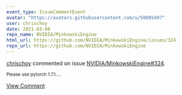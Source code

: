 ```yaml
---
event_type: IssueCommentEvent
avatar: "https://avatars.githubusercontent.com/u/5080549?"
user: chrischoy
date: 2021-03-08
repo_name: NVIDIA/MinkowskiEngine
html_url: https://github.com/NVIDIA/MinkowskiEngine/issues/324
repo_url: https://github.com/NVIDIA/MinkowskiEngine
---
```


<a href='https://github.com/chrischoy' target='_blank'>chrischoy</a> commented on issue <a href='https://github.com/NVIDIA/MinkowskiEngine/issues/324' target='_blank'>NVIDIA/MinkowskiEngine#324</a>.

<small>Please use pytorch 1.7.1....</small>

<a href='https://github.com/NVIDIA/MinkowskiEngine/issues/324' target='_blank'>View Comment</a>